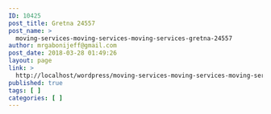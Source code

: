 ```yaml
---
ID: 10425
post_title: Gretna 24557
post_name: >
  moving-services-moving-services-moving-services-gretna-24557
author: mrgabonijeff@gmail.com
post_date: 2018-03-28 01:49:26
layout: page
link: >
  http://localhost/wordpress/moving-services-moving-services-moving-services-gretna-24557/
published: true
tags: [ ]
categories: [ ]
---
```

